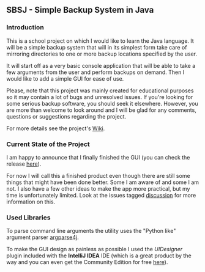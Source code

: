 ## SBSJ - Simple Backup System in Java


### Introduction
This is a school project on which I would like to learn the Java language. It will be a simple backup system 
that will in its simplest form take care of mirroring directories to one or more backup locations specified by the user. 

It will start off as a very basic console application that will be able to take a few arguments from the user 
and perform backups on demand. Then I would like to add a simple GUI for ease of use.

Please, note that this project was mainly created for educational purposes
so it may contain a lot of bugs and unresolved issues.
If you're looking for some serious backup software, you should seek it elsewhere.
However, you are more than welcome to look around and I will be glad for any comments, questions or suggestions regarding the project.

For more details see the project's [Wiki](https://github.com/martin-sicho/SBSJ/wiki "SBSJ Wiki").

### Current State of the Project
I am happy to announce that I finally finished the GUI (you can check the release [here](https://github.com/martin-sicho/SBSJ/releases "SBSJ v2.0")).

For now I will call this a finished product even though there are still some things that might have been done better.
Some I am aware of and some I am not.
I also have a few other ideas to make the app more practical, but my time is unfortunately limited.
Look at the issues tagged [discussion](https://github.com/martin-sicho/SBSJ/issues?labels=discussion&state=open) 
for more information on this.

### Used Libraries
To parse command line arguments the utility uses the "Python like" argument parser [argparse4j](http://argparse4j.sourceforge.net/ "argparse4j").

To make the GUI design as painless as possible I used the *UIDesigner* plugin included with the **IntelliJ IDEA** IDE
(which is a great product by the way and you can even get the Community Edition for free [here](http://www.jetbrains.com/idea/download/)).
